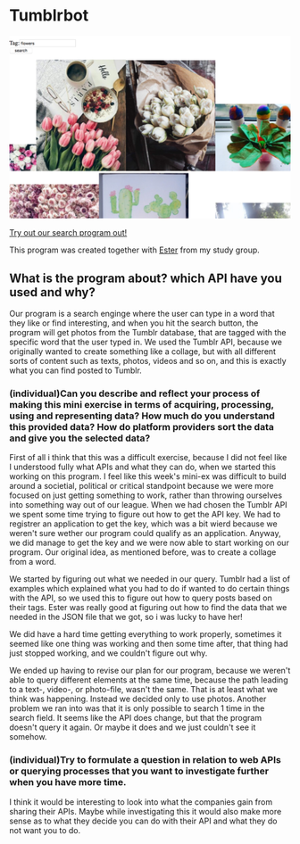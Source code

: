 # Tumblrbot

![alt text](search.png)

[Try out our search program out!](https://rawgit.com/CamillaMondrup/mini_ex/master/mini_ex8/index.html)

This program was created together with [Ester](https:https://github.com/estermarieAA) from my study group.

## What is the program about? which API have you used and why?
Our program is a search enginge where the user can type in a word that they like or find interesting, and when you hit the search button, the program will get photos from the Tumblr database, that are tagged with the specific word that the user typed in. We used the Tumblr API, because we originally wanted to create something like a collage, but with all different sorts of content such as texts, photos, videos and so on, and this is exactly what you can find posted to Tumblr. 

### (individual)Can you describe and reflect your process of making this mini exercise in terms of acquiring, processing, using and representing data? How much do you understand this provided data? How do platform providers sort the data and give you the selected data?
First of all i think that this was a difficult exercise, because I did not feel like I understood fully what APIs and what they can do, when we started this working on this program. I feel like this week's mini-ex was difficult to build around a societial, political or critical standpoint because we were more focused on just getting something to work, rather than throwing ourselves into something way out of our league. 
When we had chosen the Tumblr API we spent some time trying to figure out how to get the API key. We had to registrer an application to get the key, which was a bit wierd because we weren't sure wether our program could qualify as an application. Anyway, we did manage to get the key and we were now able to start working on our program. 
Our original idea, as mentioned before, was to create a collage from a word. 

We started by figuring out what we needed in our query. Tumblr had a list of examples which explained what you had to do if wanted to do certain things with the API, so we used this to figure out how to query posts based on their tags. Ester was really good at figuring out how to find the data that we needed in the JSON file that we got, so i was lucky to have her! 

We did have a hard time getting everything to work properly, sometimes it seemed like one thing was working and then some time after, that thing had just stopped working, and we couldn't figure out why. 

We ended up having to revise our plan for our program, because we weren't able to query different elements at the same time, because the path leading to a text-, video-, or photo-file, wasn't the same. That is at least what we think was happening. Instead we decided only to use photos. Another problem we ran into was that it is only possible to search 1 time in the search field. It seems like the API does change, but that the program doesn't query it again. Or maybe it does and we just couldn't see it somehow.  

### (individual)Try to formulate a question in relation to web APIs or querying processes that you want to investigate further when you have more time.
I think it would be interesting to look into what the companies gain from sharing their APIs. Maybe while investigating this it would also make more sense as to what they decide you can do with their API and what they do not want you to do. 

